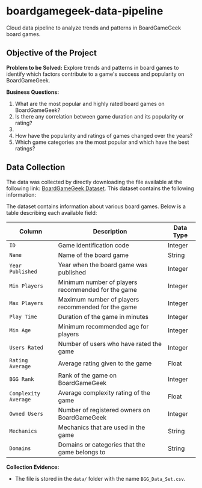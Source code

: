# boardgamegeek-data-pipeline
Cloud data pipeline to analyze trends and patterns in BoardGameGeek board games.

## Objective of the Project

**Problem to be Solved:**
Explore trends and patterns in board games to identify which factors contribute to a game's success and popularity on BoardGameGeek.

**Business Questions:**

1) What are the most popular and highly rated board games on BoardGameGeek?
2) Is there any correlation between game duration and its popularity or rating?
3) 
4) How have the popularity and ratings of games changed over the years?
5) Which game categories are the most popular and which have the best ratings?

## Data Collection

The data was collected by directly downloading the file available at the following link: [BoardGameGeek Dataset](https://www.kaggle.com/datasets/melissamonfared/board-games). This dataset contains the following information:

The dataset contains information about various board games. Below is a table describing each available field:


| **Column**                                             | **Description**                                                                                   | **Data Type**    |
|--------------------------------------------------------|---------------------------------------------------------------------------------------------------|------------------|
| `ID`                                                   | Game identification code                                                                          | Integer          |
| `Name`                                                 | Name of the board game                                                                            | String           |
| `Year Published`                                       | Year when the board game was published                                                            | Integer          |
| `Min Players`                                          | Minimum number of players recommended for the game                                                | Integer          |
| `Max Players`                                          | Maximum number of players recommended for the game                                                | Integer          |
| `Play Time`                                            | Duration of the game in minutes                                                                   | Integer          |
| `Min Age`                                              | Minimum recommended age for players                                                               | Integer          |
| `Users Rated`                                          | Number of users who have rated the game                                                           | Integer          |
| `Rating Average`                                       | Average rating given to the game                                                                  | Float            |
| `BGG Rank`                                             | Rank of the game on BoardGameGeek                                                                 | Integer          |
| `Complexity Average`                                   | Average complexity rating of the game                                                             | Float            |
| `Owned Users`                                          | Number of registered owners on BoardGameGeek                                                      | Integer          |
| `Mechanics`                                            | Mechanics that are used in the game                                                               | String           |
| `Domains`                                              | Domains or categories that the game belongs to                                                    | String           |

**Collection Evidence:**
- The file is stored in the `data/` folder with the name `BGG_Data_Set.csv`.
